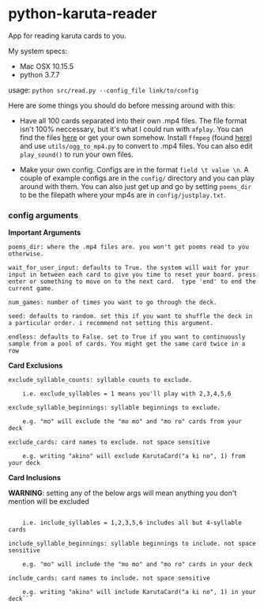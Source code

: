 # python-karuta-reader

App for reading karuta cards to you.

My system specs:

* Mac OSX 10.15.5
* python 3.7.7

usage: `python src/read.py --config_file link/to/config`

Here are some things you should do before messing around with this:

* Have all 100 cards separated into their own .mp4 files. The file format isn't 100% neccessary, but it's what I could run with `afplay`. You can find the files [here](http://naniwazu.la.coocan.jp/download/naniwazu_h.zip) or get your own somehow. Install `ffmpeg` (found [here](https://ffmpeg.org/download.html)) and use `utils/ogg_to_mp4.py` to convert to .mp4 files. You can also edit `play_sound()` to run your own files.

* Make your own config. Configs are in the format `field \t value \n`. A couple of example configs are in the `config/` directory and you can play around with them. You can also just get up and go by setting `poems_dir` to be the filepath where your mp4s are in `config/justplay.txt`.

### config arguments

**Important Arguments**

```
poems_dir: where the .mp4 files are. you won't get poems read to you otherwise.

wait_for_user_input: defaults to True. the system will wait for your input in between each card to give you time to reset your board. press enter or something to move on to the next card.  type 'end' to end the current game.

num_games: number of times you want to go through the deck.

seed: defaults to random. set this if you want to shuffle the deck in a particular order. i recommend not setting this argument.

endless: defaults to False. set to True if you want to continuously sample from a pool of cards. You might get the same card twice in a row
```

**Card Exclusions**

```
exclude_syllable_counts: syllable counts to exclude.

	i.e. exclude_syllables = 1 means you'll play with 2,3,4,5,6

exclude_syllable_beginnings: syllable beginnings to exclude.

	e.g. "mo" will exclude the "mo mo" and "mo ro" cards from your deck

exclude_cards: card names to exclude. not space sensitive

	e.g. writing "akino" will exclude KarutaCard("a ki no", 1) from your deck
```


**Card Inclusions**

**WARNING**: setting any of the below args will mean anything you don't mention will be excluded

```include_syllable_counts: syllable counts to include.

	i.e. include_syllables = 1,2,3,5,6 includes all but 4-syllable cards

include_syllable_beginnings: syllable beginnings to include. not space sensitive

	e.g. "mo" will include the "mo mo" and "mo ro" cards in your deck

include_cards: card names to include. not space sensitive

	e.g. writing "akino" will include KarutaCard("a ki no", 1) in your deck```
